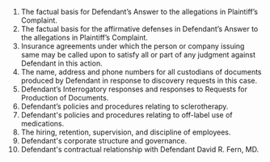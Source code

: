 1. The factual basis for Defendant’s Answer to the allegations in Plaintiff’s Complaint. 
2. The factual basis for the affirmative defenses in Defendant’s Answer to the allegations in Plaintiff’s Complaint.
3. Insurance agreements under which the person or company issuing same may be called upon to satisfy all or part of any judgment against Defendant in this action.
4. The name, address and phone numbers for all custodians of documents produced by Defendant in response to discovery requests in this case.
5. Defendant’s Interrogatory responses and responses to Requests for Production of Documents.
6. Defendant’s policies and procedures relating to sclerotherapy.
7. Defendant's policies and procedures relating to off-label use of medications.
8. The hiring, retention, supervision, and discipline of employees.
9. Defendant's corporate structure and governance.
10. Defendant's contractual relationship with Defendant David R. Fern, MD.
